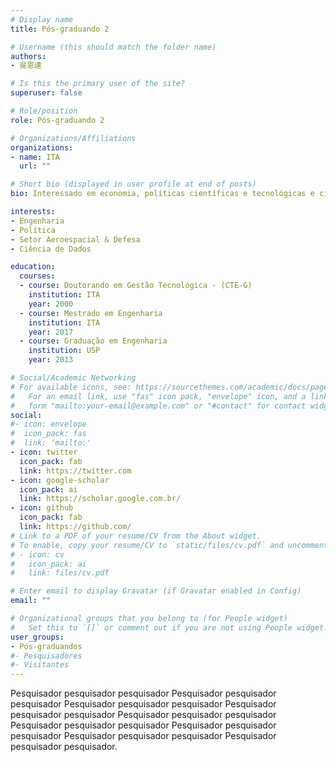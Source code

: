```yaml
---
# Display name
title: Pós-graduando 2

# Username (this should match the folder name)
authors:
- 吳恩達

# Is this the primary user of the site?
superuser: false

# Role/position
role: Pós-graduando 2

# Organizations/Affiliations
organizations:
- name: ITA
  url: ""

# Short bio (displayed in user profile at end of posts)
bio: Interessado em economia, políticas científicas e tecnológicas e ciência de dados.

interests:
- Engenharia
- Política
- Setor Aeroespacial & Defesa
- Ciência de Dados

education:
  courses:
  - course: Doutorando em Gestão Tecnológica - (CTE-G)
    institution: ITA
    year: 2000
  - course: Mestrado em Engenharia
    institution: ITA
    year: 2017
  - course: Graduação em Engenharia
    institution: USP
    year: 2013

# Social/Academic Networking
# For available icons, see: https://sourcethemes.com/academic/docs/page-builder/#icons
#   For an email link, use "fas" icon pack, "envelope" icon, and a link in the
#   form "mailto:your-email@example.com" or "#contact" for contact widget.
social:
#- icon: envelope
#  icon_pack: fas
#  link: 'mailto:'
- icon: twitter
  icon_pack: fab
  link: https://twitter.com
- icon: google-scholar
  icon_pack: ai
  link: https://scholar.google.com.br/
- icon: github
  icon_pack: fab
  link: https://github.com/
# Link to a PDF of your resume/CV from the About widget.
# To enable, copy your resume/CV to `static/files/cv.pdf` and uncomment the lines below.
# - icon: cv
#   icon_pack: ai
#   link: files/cv.pdf

# Enter email to display Gravatar (if Gravatar enabled in Config)
email: ""

# Organizational groups that you belong to (for People widget)
#   Set this to `[]` or comment out if you are not using People widget.
user_groups:
- Pós-graduandos
#- Pesquisadores
#- Visitantes
---
```


Pesquisador pesquisador pesquisador Pesquisador pesquisador pesquisador Pesquisador pesquisador pesquisador Pesquisador pesquisador pesquisador Pesquisador pesquisador pesquisador Pesquisador pesquisador pesquisador Pesquisador pesquisador pesquisador Pesquisador pesquisador pesquisador Pesquisador pesquisador pesquisador.
